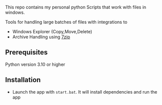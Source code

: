 This repo contains my personal python Scripts that work with files in windows.

Tools for handling large batches of files with integrations to
- Windows Explorer (Copy,Move,Delete)
- Archive Handling using [7zip](https://www.7-zip.org/)

Prerequisites
--
Python version 3.10 or higher

Installation
--
- Launch the app with `start.bat`. It will install dependencies and run the app
